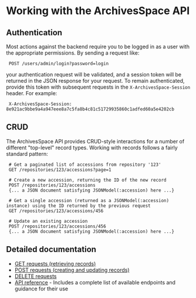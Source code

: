# Working with the ArchivesSpace API

## Authentication

Most actions against the backend require you to be logged in as a user
with the appropriate permissions. By sending a request like:

     POST /users/admin/login?password=login

your authentication request will be validated, and a session token
will be returned in the JSON response for your request.  To remain
authenticated, provide this token with subsequent requests in the
`X-ArchivesSpace-Session` header.  For example:

     X-ArchivesSpace-Session: 8e921ac9bbe9a4a947eee8a7c5fa8b4c81c51729935860c1adfed60a5e4202cb


## CRUD

The ArchivesSpace API provides CRUD-style interactions for a number of
different "top-level" record types.  Working with records follows a
fairly standard pattern:

     # Get a paginated list of accessions from repository '123'
     GET /repositories/123/accessions?page=1

     # Create a new accession, returning the ID of the new record
     POST /repositories/123/accessions
     {... a JSON document satisfying JSONModel(:accession) here ...}

     # Get a single accession (returned as a JSONModel(:accession) instance) using the ID returned by the previous request
     GET /repositories/123/accessions/456

     # Update an existing accession
     POST /repositories/123/accessions/456
     {... a JSON document satisfying JSONModel(:accession) here ...}


## Detailed documentation

* [GET requests (retrieving records)](./get_requests.md)
* [POST requests (creating and updating records)](./post_requests./md)
* [DELETE requests](./delete_requests)
* [API reference](http://archivesspace.github.io/archivesspace/api/) - Includes a complete list of available endpoints and guidance for their use
